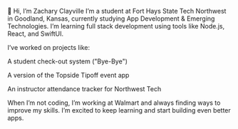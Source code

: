 👋 Hi, I’m Zachary Clayville
I’m a student at Fort Hays State Tech Northwest in Goodland, Kansas, currently studying App Development & Emerging Technologies. I’m learning full stack development using tools like Node.js, React, and SwiftUI.

I’ve worked on projects like:

A student check-out system ("Bye-Bye")

A version of the Topside Tipoff event app

An instructor attendance tracker for Northwest Tech

When I’m not coding, I’m working at Walmart and always finding ways to improve my skills. I’m excited to keep learning and start building even better apps.
